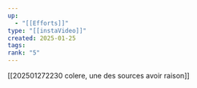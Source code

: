 ```yaml
---
up:
  - "[[Efforts]]"
type: "[[instaVideo]]"
created: 2025-01-25
tags: 
rank: "5"
---
```

[[202501272230 colere, une des sources avoir raison]]
